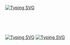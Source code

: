 [![Typing SVG](https://readme-typing-svg.herokuapp.com?font=Fira+Code&size=40&duration=1000&pause=1000&color=F70000&vCenter=true&repeat=false&width=650&height=200&lines=Hi+There%F0%9F%91%8B+My+Name+Is+Lukas+;I+love+Gaming+and+Biking)](https://git.io/typing-svg)

<br />
<br />
<br />

[![Typing SVG](https://readme-typing-svg.herokuapp.com?font=Fira+Code&size=30&duration=1000&pause=1000&color=F70000&vCenter=true&multiline=true&repeat=false&width=650&height=200&lines=About+Me)](https://git.io/typing-svg)
[![Typing SVG](https://readme-typing-svg.herokuapp.com?font=Fira+Code&size=30&duration=1000&pause=1000&color=F70000&vCenter=true&multiline=true&repeat=false&width=650&height=200&lines=About+Me)](https://git.io/typing-svg)
